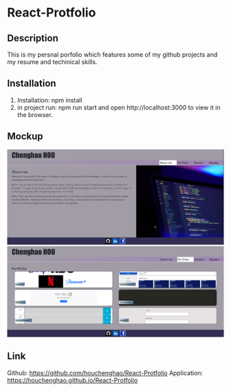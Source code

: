 # React-Protfolio

## Description
This is my persnal porfolio which features some of my github projects and my resume and techinical skills.

## Installation
1. Installation: npm install
2. in project run: npm run start and open http://localhost:3000 to view it in the browser.

## Mockup
![](./src/components/images/readmeImage_1.PNG)
![](./src/components/images/readmeImage_2.PNG)

## Link
Github: https://github.com/houchenghao/React-Protfolio
Application: https://houchenghao.github.io/React-Protfolio